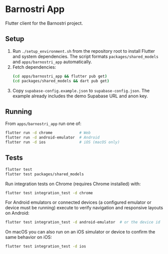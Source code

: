 # Barnostri App

Flutter client for the Barnostri project.

## Setup

1. Run `./setup_environment.sh` from the repository root to install Flutter and system dependencies. The script formats `packages/shared_models` and `apps/barnostri_app` automatically.
2. Fetch dependencies:
   ```bash
   (cd apps/barnostri_app && flutter pub get)
   (cd packages/shared_models && dart pub get)
   ```
3. Copy `supabase-config.example.json` to `supabase-config.json`.
   The example already includes the demo Supabase URL and anon key.

## Running

From `apps/barnostri_app` run one of:

```bash
flutter run -d chrome            # Web
flutter run -d android-emulator  # Android
flutter run -d ios               # iOS (macOS only)
```

## Tests

```bash
flutter test
flutter test packages/shared_models
```

Run integration tests on Chrome (requires Chrome installed) with:

```bash
flutter test integration_test -d chrome
```

For Android emulators or connected devices (a configured emulator or device must be running) execute to verify navigation and responsive layouts on Android:

```bash
flutter test integration_test -d android-emulator  # or the device id
```

On macOS you can also run on an iOS simulator or device to confirm the same behavior on iOS:

```bash
flutter test integration_test -d ios
```
